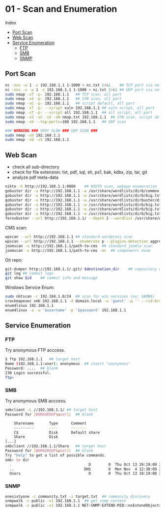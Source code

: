 # 01 - Scan and Enumeration

Index
- [Port Scan](#Port-Scan)
- [Web Scan](#Web-Scan)
- [Service Enumeration](#Service-Enumeration)
	- [FTP](#FTP)
	- [SMB](#SMB)
	- [SNMP](#SNMP)

## Port Scan
``` bash
nc -nvv -w 1 -z 192.168.1.1 1-1000 > nc.txt 2>&1	## TCP port via netcat
nc -nvv -u -w 1 -z 192.168.1.1 1-1000 > nc.txt 2>&1	## UDP port via netcat
sudo nmap -sT -p- 192.168.1.1	## TCP scan, all port
sudo nmap -sS -p- 192.168.1.1	## SYN scan, all port
sudo nmap -sC -p- 192.168.1.1	## script default, all port
sudo nmap -sT -p- --script vuln 192.168.1.1	## vuln script, all port
sudo nmap -sT -p- --script all 192.168.1.1	## all script, all port
sudo nmap -sS -sC -sV -oN nmap.txt 192.168.1.1	## SYN scan, script default, file output
sudo nmap -sU --top-ports=100 192.168.1.1	## UDP scan

### WARNING ### VERY SLOW ### UDP SCAN ###
sudo nmap -sU 192.168.1.1
sudo nmap -sU -sS 192.168.1.1
```

## Web Scan
 - check all sub-directory
 - check for file extension: txt, pdf, sql, sh, ps1, bak, kdbx, zip, tar, git
 - analyze pdf meta-data
``` bash
nikto -h http://192.168.1.1:8080	## NIKTO scan, webapp enumeration
gobuster dir -u http://192.168.1.1 -w /usr/share/wordlists/dirb/common.txt	## directory enum
gobuster dir -u http://192.168.1.1 -w /usr/share/wordlists/dirb/big.txt	## directory enum
gobuster dir -u http://192.168.1.1 -w /usr/share/wordlists/dirbuster/directory-list-2.3-medium.txt	## directory enum (large)
gobuster dir -u http://192.168.1.1 -w /usr/share/wordlists/dirb/big.txt -x txt	## txt file
gobuster dir -u http://192.168.1.1 -w /usr/share/wordlists/dirb/big.txt -x pdf	## pdf file
gobuster dir -u http://192.168.1.1 -w /usr/share/wordlists/dirb/big.txt --exclude-length 1917	## length exclusion
feroxbuster --url http://192.168.1.1/ --depth 2 --wordlist /usr/share/wordlists/dirb/common.txt	## faster and useful dir enum
```

CMS scan: 
``` bash
wpscan --url http://192.168.1.1	## standard wordpress scan
wpscan --url http://192.168.1.1 --enumerate p --plugins-detection aggressive	## vulnerable plugin
joomscan -u http://192.168.1.1/path-to-cms	## standard joomla scan
joomscan -u http://192.168.1.1/path-to-cms -ec	## components enum
```

Git repo:
``` bash
git-dumper http://192.168.1.1/.git/ $destination_dir	## repository dump if /.git/ dir available
git log	## commit logs
git show $id	## commit info and message
```

Windows Service Enum:
``` bash
sudo nbtscan -r 192.168.1.0/24	## scan for win services (ex: SAMBA)
crackmapexec smb 192.168.1.1 -d domain.local -u 'guest' -p '' --rid-brute	## RID brute forcing for user enumeration
enum4linux 192.168.1.1
enum4linux -a -u '$username' -p '$password' 192.168.1.1
```

## Service Enumeration
### FTP
Try anonymous FTP acccess.
``` bash
$ ftp 192.168.1.1	## target host
Name (192.168.1.1:user): anonymous	## insert "anonymous"
Password: ....	## blank 
230 Login successful.
ftp>
```

### SMB
Try anonymous SMB acccess.
``` bash
smbclient -L //192.168.1.1/	## target host
Password for [WORKGROUP\user]:	## blank

	Sharename       Type      Comment
	---------       ----      -------
	C$              Disk      Default share
	Share           Disk      
[...]
smbclient //192.168.1.1/Share	## target host
Password for [WORKGROUP\user]:	## blank
Try "help" to get a list of possible commands.
smb: \> dir
  .                                   D        0  Thu Oct 13 19:19:09 2022
  ..                                DHS        0  Mon Nov  4 12:38:09 2024
  Users                               D        0  Thu Oct 13 19:19:08 2022	## directory listing
```

### SNMP
``` bash
onesixtyone -c community.txt -i target.txt	## community discovery
snmpwalk -c public -v1 192.168.1.1	## get snmp content
snmpwalk -c public -v1 192.168.1.1 NET-SNMP-EXTEND-MIB::nsExtendObjects	## get snmp EXTEND MIB
```

